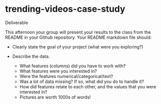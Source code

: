 # trending-videos-case-study

Deliverable

This afternoon your group will present your results to the class from the README in your Github repository. Your README markdown file should:

* Clearly state the goal of your project (what were you exploring?)

* Describe the data.

  * What features (columns) did you have to work with?
  * What features were you interested in?
  * Were the features numerical/categorical/text?
  * Was a lot of data missing? If so, what did you do to handle it?
  * How did features relate to each other, and the values that you were interested in?
  * Pictures are worth 1000s of words!
